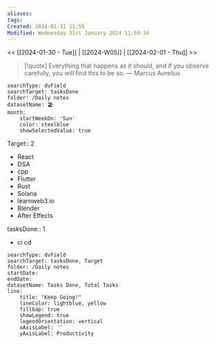 ```yaml
---
aliases: 
tags: 
Created: 2024-01-31 11:59
Modified: Wednesday 31st January 2024 11:59:34
---
```

<< [[2024-01-30 - Tue]] | [[2024-W05]] | [[2024-02-01 - Thu]] >>


> [!quote] Everything that happens as it should, and if you observe carefully, you will find this to be so.
> — Marcus Aurelius


```tracker
searchType: dvField
searchTarget: tasksDone
folder: /Daily notes 
datasetName: 🏖️
month:
	startWeekOn: 'Sun'
	color: steelblue
	showSelectedValue: true 
```


Target:: 2
- React
- DSA
- cpp
- Flutter
- Rust
- Solana
- learnweb3.io
- Blender
- After Effects

tasksDone:: 1
- ci cd


```tracker
searchType: dvField
searchTarget: tasksDone, Target
folder: /Daily notes 
startDate:
endDate:
datasetName: Tasks Done, Total Tasks
line:
    title: "Keep Going!"
    lineColor: lightblue, yellow
    fillGap: true
    showLegend: true
    legendOrientation: vertical
    xAxisLabel: ''
    yAxisLabel: Productivity
```

